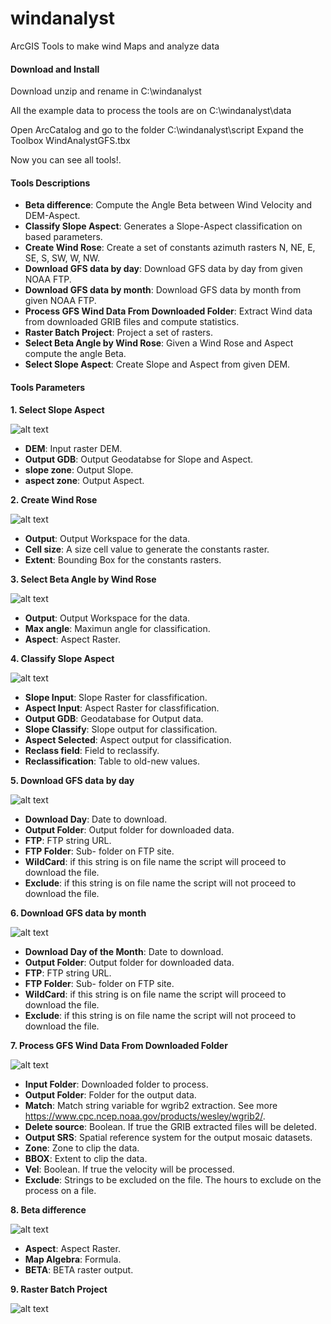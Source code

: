# windanalyst
ArcGIS Tools to make wind Maps and analyze data


#### Download and Install
Download unzip and rename in C:\windanalyst

All the example data to process the tools are on C:\windanalyst\data

Open ArcCatalog and go to the folder C:\windanalyst\script
Expand the Toolbox WindAnalystGFS.tbx

Now you can see all tools!.



#### Tools Descriptions

* **Beta difference**: Compute the Angle Beta between Wind Velocity and DEM-Aspect.
* **Classify Slope Aspect**: Generates a Slope-Aspect classification on based parameters.
* **Create Wind Rose**: Create a set of constants azimuth rasters N, NE, E, SE, S, SW, W, NW.
* **Download GFS data by day**: Download GFS data by day from given NOAA FTP.
* **Download GFS data by month**: Download GFS data by month from given NOAA FTP.
* **Process GFS Wind Data From Downloaded Folder**: Extract Wind data from downloaded GRIB files and compute statistics.
* **Raster Batch Project**: Project a set of rasters.
* **Select Beta Angle by Wind Rose**: Given a Wind Rose and Aspect compute the angle Beta.
* **Select Slope Aspect**: Create Slope and Aspect from given DEM.

#### Tools Parameters

**1. Select Slope Aspect**


![alt text](https://github.com/crablasph/windanalyst/blob/master/images/1_slope_zone.png)

* **DEM**: Input raster DEM.
* **Output GDB**: Output Geodatabse for Slope and Aspect.
* **slope zone**: Output Slope.
* **aspect zone**: Output Aspect.


**2. Create Wind Rose**


![alt text](https://github.com/crablasph/windanalyst/blob/master/images/2_create_wind_rose.png)

* **Output**: Output Workspace for the data.
* **Cell size**: A size cell value to generate the constants raster.
* **Extent**: Bounding Box for the constants rasters.

**3. Select Beta Angle by Wind Rose**


![alt text](https://github.com/crablasph/windanalyst/blob/master/images/3_select_beta_angle_wr.png)

* **Output**: Output Workspace for the data.
* **Max angle**: Maximun angle for classification.
* **Aspect**: Aspect Raster.

**4. Classify Slope Aspect**


![alt text](https://github.com/crablasph/windanalyst/blob/master/images/4_c_slope_aspect.png)

* **Slope Input**: Slope Raster for classfification.
* **Aspect Input**: Aspect Raster for classfification.
* **Output GDB**: Geodatabase for Output data.
* **Slope Classify**: Slope output for classification.
* **Aspect Selected**: Aspect output for classification.
* **Reclass field**: Field to reclassify.
* **Reclassification**: Table to old-new values.

**5. Download GFS data by day**


![alt text](https://github.com/crablasph/windanalyst/blob/master/images/5_dday.png)

* **Download Day**: Date to download.
* **Output Folder**: Output folder for downloaded data.
* **FTP**: FTP string URL.
* **FTP Folder**: Sub- folder on FTP site.
* **WildCard**: if this string is on file name the script will proceed to download the file.
* **Exclude**: if this string is on file name the script will not proceed to download the file.


**6. Download GFS data by month**


![alt text](https://github.com/crablasph/windanalyst/blob/master/images/6_dmon.png)

* **Download Day of the Month**: Date to download.
* **Output Folder**: Output folder for downloaded data.
* **FTP**: FTP string URL.
* **FTP Folder**: Sub- folder on FTP site.
* **WildCard**: if this string is on file name the script will proceed to download the file.
* **Exclude**: if this string is on file name the script will not proceed to download the file.

**7. Process GFS Wind Data From Downloaded Folder**


![alt text](https://github.com/crablasph/windanalyst/blob/master/images/7_stats.png)

* **Input Folder**: Downloaded folder to process.
* **Output Folder**: Folder for the output data.
* **Match**: Match string variable for wgrib2 extraction. See more https://www.cpc.ncep.noaa.gov/products/wesley/wgrib2/.
* **Delete source**: Boolean. If true the GRIB extracted files will be deleted.
* **Output SRS**: Spatial reference system for the output mosaic datasets.
* **Zone**: Zone to clip the data.
* **BBOX**: Extent to clip the data.
* **Vel**: Boolean. If true the velocity will be processed.
* **Exclude**: Strings to be excluded on the file. The hours to exclude on the process on a file.

**8. Beta difference**


![alt text](https://github.com/crablasph/windanalyst/blob/master/images/8_beta_diff.png)

* **Aspect**: Aspect Raster.
* **Map Algebra**: Formula.
* **BETA**: BETA raster output.

**9. Raster Batch Project**


![alt text](https://github.com/crablasph/windanalyst/blob/master/images/9_r_batch_prj.png)



